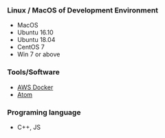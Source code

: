 ### Linux / MacOS of Development Environment

- MacOS
- Ubuntu 16.10
- Ubuntu 18.04
- CentOS 7
- Win 7 or above

### Tools/Software

- [AWS Docker](https://s3-ap-northeast-1.amazonaws.com/elastos-docker-img/ela_node_hackson.docker.img.zip)
- [Atom](https://atom.io/)

### Programing language

- C++, JS
